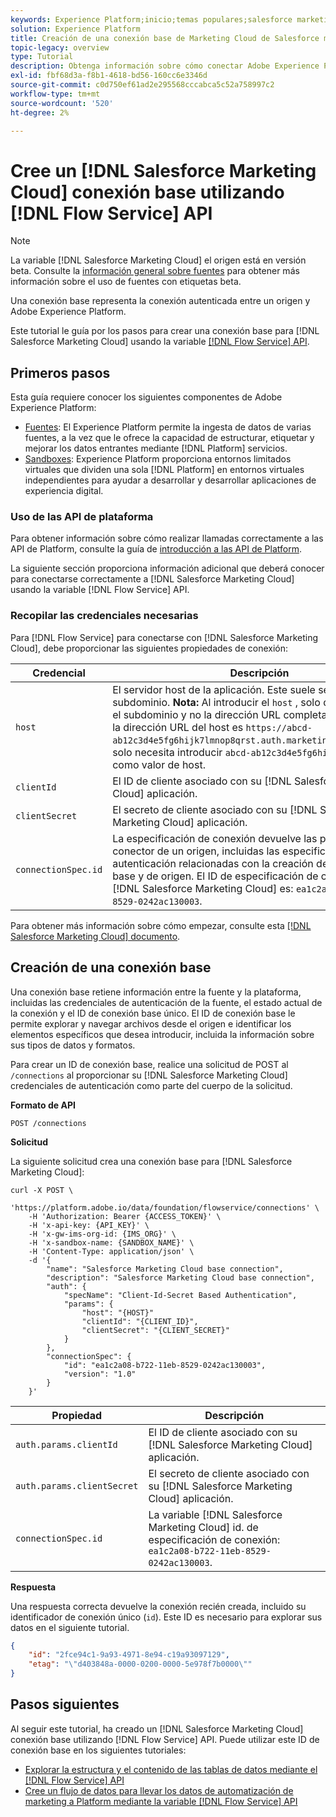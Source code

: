 ```yaml
---
keywords: Experience Platform;inicio;temas populares;salesforce marketing cloud;Marketing Cloud de Salesforce
solution: Experience Platform
title: Creación de una conexión base de Marketing Cloud de Salesforce mediante la API de servicio de flujo
topic-legacy: overview
type: Tutorial
description: Obtenga información sobre cómo conectar Adobe Experience Platform al Marketing Cloud de Salesforce mediante la API de servicio de flujo.
exl-id: fbf68d3a-f8b1-4618-bd56-160cc6e3346d
source-git-commit: c0d750ef61ad2e295568cccabca5c52a758997c2
workflow-type: tm+mt
source-wordcount: '520'
ht-degree: 2%

---
```


# Cree un [!DNL Salesforce Marketing Cloud] conexión base utilizando [!DNL Flow Service] API

>[!NOTE]
>
>La variable [!DNL Salesforce Marketing Cloud] el origen está en versión beta. Consulte la [información general sobre fuentes](../../../../home.md#terms-and-conditions) para obtener más información sobre el uso de fuentes con etiquetas beta.

Una conexión base representa la conexión autenticada entre un origen y Adobe Experience Platform.

Este tutorial le guía por los pasos para crear una conexión base para [!DNL Salesforce Marketing Cloud] usando la variable [[!DNL Flow Service] API](https://www.adobe.io/experience-platform-apis/references/flow-service/).

## Primeros pasos

Esta guía requiere conocer los siguientes componentes de Adobe Experience Platform:

* [Fuentes](../../../../home.md): El Experience Platform permite la ingesta de datos de varias fuentes, a la vez que le ofrece la capacidad de estructurar, etiquetar y mejorar los datos entrantes mediante [!DNL Platform] servicios.
* [Sandboxes](../../../../../sandboxes/home.md): Experience Platform proporciona entornos limitados virtuales que dividen una sola [!DNL Platform] en entornos virtuales independientes para ayudar a desarrollar y desarrollar aplicaciones de experiencia digital.

### Uso de las API de plataforma

Para obtener información sobre cómo realizar llamadas correctamente a las API de Platform, consulte la guía de [introducción a las API de Platform](../../../../../landing/api-guide.md).

La siguiente sección proporciona información adicional que deberá conocer para conectarse correctamente a [!DNL Salesforce Marketing Cloud] usando la variable [!DNL Flow Service] API.

### Recopilar las credenciales necesarias

Para [!DNL Flow Service] para conectarse con [!DNL Salesforce Marketing Cloud], debe proporcionar las siguientes propiedades de conexión:

| Credencial | Descripción |
| ---------- | ----------- |
| `host` | El servidor host de la aplicación. Este suele ser su subdominio. **Nota:** Al introducir el `host` , solo debe especificar el subdominio y no la dirección URL completa. Por ejemplo, si la dirección URL del host es `https://abcd-ab12c3d4e5fg6hijk7lmnop8qrst.auth.marketingcloudapis.com/`, solo necesita introducir `abcd-ab12c3d4e5fg6hijk7lmnop8qrst` como valor de host. |
| `clientId` | El ID de cliente asociado con su [!DNL Salesforce Marketing Cloud] aplicación. |
| `clientSecret` | El secreto de cliente asociado con su [!DNL Salesforce Marketing Cloud] aplicación. |
| `connectionSpec.id` | La especificación de conexión devuelve las propiedades del conector de un origen, incluidas las especificaciones de autenticación relacionadas con la creación de las conexiones base y de origen. El ID de especificación de conexión para [!DNL Salesforce Marketing Cloud] es: `ea1c2a08-b722-11eb-8529-0242ac130003`. |

Para obtener más información sobre cómo empezar, consulte esta [[!DNL Salesforce Marketing Cloud] documento](https://developer.salesforce.com/docs/atlas.en-us.mc-apis.meta/mc-apis/authentication.htm).

## Creación de una conexión base

Una conexión base retiene información entre la fuente y la plataforma, incluidas las credenciales de autenticación de la fuente, el estado actual de la conexión y el ID de conexión base único. El ID de conexión base le permite explorar y navegar archivos desde el origen e identificar los elementos específicos que desea introducir, incluida la información sobre sus tipos de datos y formatos.

Para crear un ID de conexión base, realice una solicitud de POST al `/connections` al proporcionar su [!DNL Salesforce Marketing Cloud] credenciales de autenticación como parte del cuerpo de la solicitud.

**Formato de API**

```https
POST /connections
```

**Solicitud**

La siguiente solicitud crea una conexión base para [!DNL Salesforce Marketing Cloud]:

```shell
curl -X POST \
    'https://platform.adobe.io/data/foundation/flowservice/connections' \
    -H 'Authorization: Bearer {ACCESS_TOKEN}' \
    -H 'x-api-key: {API_KEY}' \
    -H 'x-gw-ims-org-id: {IMS_ORG}' \
    -H 'x-sandbox-name: {SANDBOX_NAME}' \
    -H 'Content-Type: application/json' \
    -d '{
        "name": "Salesforce Marketing Cloud base connection",
        "description": "Salesforce Marketing Cloud base connection",
        "auth": {
            "specName": "Client-Id-Secret Based Authentication",
            "params": {
                "host": "{HOST}"
                "clientId": "{CLIENT_ID}",
                "clientSecret": "{CLIENT_SECRET}"
            }
        },
        "connectionSpec": {
            "id": "ea1c2a08-b722-11eb-8529-0242ac130003",
            "version": "1.0"
        }
    }'
```

| Propiedad | Descripción |
| -------- | ----------- |
| `auth.params.clientId` | El ID de cliente asociado con su [!DNL Salesforce Marketing Cloud] aplicación. |
| `auth.params.clientSecret` | El secreto de cliente asociado con su [!DNL Salesforce Marketing Cloud] aplicación. |
| `connectionSpec.id` | La variable [!DNL Salesforce Marketing Cloud] id. de especificación de conexión: `ea1c2a08-b722-11eb-8529-0242ac130003`. |

**Respuesta**

Una respuesta correcta devuelve la conexión recién creada, incluido su identificador de conexión único (`id`). Este ID es necesario para explorar sus datos en el siguiente tutorial.

```json
{
    "id": "2fce94c1-9a93-4971-8e94-c19a93097129",
    "etag": "\"d403848a-0000-0200-0000-5e978f7b0000\""
}
```

## Pasos siguientes

Al seguir este tutorial, ha creado un [!DNL Salesforce Marketing Cloud] conexión base utilizando [!DNL Flow Service] API. Puede utilizar este ID de conexión base en los siguientes tutoriales:

* [Explorar la estructura y el contenido de las tablas de datos mediante el [!DNL Flow Service] API](../../explore/tabular.md)
* [Cree un flujo de datos para llevar los datos de automatización de marketing a Platform mediante la variable [!DNL Flow Service] API](../../collect/marketing-automation.md)
